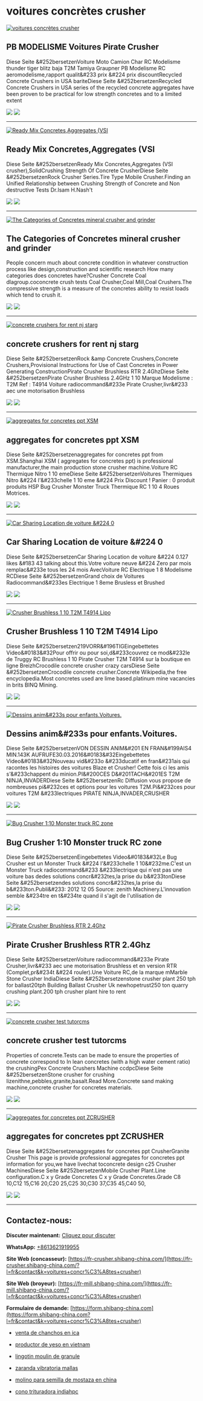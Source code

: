 # voitures concrètes crusher

<a href="https://swt.shibang-china.com/?l=fr&img&k=voitures+concr%C3%A8tes+crusher" target="_blank">![voitures concrètes crusher](http://static.shibang-china.com/all-800x300/1154.jpg)</a>

## PB MODELISME Voitures Pirate Crusher
Diese Seite &#252bersetzenVoiture Moto Camion Char RC Modelisme thunder tiger blitz baja T2M  Tamiya Graupner PB Modelisme RC aeromodelisme,rapport qualit&#233 prix &#224 prix discountRecycled Concrete Crushers in USA bariteDiese Seite &#252bersetzenRecycled Concrete Crushers in USA series of the recycled concrete aggregates have been proven to be practical for low strength concretes and to a limited extent


<a href="https://whatsapp.shibangsoft.com/WhatsApp.php" target="_blank" title="WhatsApp">![](http://static.shibang-china.com/icon/whatsapp.png)</a> <a href="https://swt.shibang-china.com/?l=fr&icon&k=voitures+concr%C3%A8tes+crusher" target="_blank">![](http://static.shibang-china.com/icon/chat-fr.png)</a>

---

<a href="https://swt.shibang-china.com/?l=fr&img&k=voitures+concr%C3%A8tes+crusher" target="_blank">![Ready Mix Concretes,Aggregates (VSI](http://static.shibang-china.com/all-800x300/1464.jpg)</a>

## Ready Mix Concretes,Aggregates (VSI
Diese Seite &#252bersetzenReady Mix Concretes,Aggregates (VSI crusher),SolidCrushing Strength Of Concrete CrusherDiese Seite &#252bersetzenRock Crusher Series.Tire Type Mobile Crusher.Finding an Unified Relationship between Crushing Strength of Concrete and Non destructive Tests Dr.Isam H.Nash't


<a href="https://whatsapp.shibangsoft.com/WhatsApp.php" target="_blank" title="WhatsApp">![](http://static.shibang-china.com/icon/whatsapp.png)</a> <a href="https://swt.shibang-china.com/?l=fr&icon&k=voitures+concr%C3%A8tes+crusher" target="_blank">![](http://static.shibang-china.com/icon/chat-fr.png)</a>

---

<a href="https://swt.shibang-china.com/?l=fr&img&k=voitures+concr%C3%A8tes+crusher" target="_blank">![The Categories of Concretes mineral crusher and grinder](http://static.shibang-china.com/all-800x300/923.jpg)</a>

## The Categories of Concretes mineral crusher and grinder
People concern much about concrete condition in whatever construction process like design,construction and scientific research How many categories does concretes have?Crusher Concrete Coal dlagroup.coconcrete crush tests Coal Crusher,Coal Mill,Coal Crushers.The compressive strength is a measure of the concretes ability to resist loads which tend to crush it.


<a href="https://whatsapp.shibangsoft.com/WhatsApp.php" target="_blank" title="WhatsApp">![](http://static.shibang-china.com/icon/whatsapp.png)</a> <a href="https://swt.shibang-china.com/?l=fr&icon&k=voitures+concr%C3%A8tes+crusher" target="_blank">![](http://static.shibang-china.com/icon/chat-fr.png)</a>

---

<a href="https://swt.shibang-china.com/?l=fr&img&k=voitures+concr%C3%A8tes+crusher" target="_blank">![concrete crushers for rent nj starg](http://static.shibang-china.com/all-800x300/1473.jpg)</a>

## concrete crushers for rent nj starg
Diese Seite &#252bersetzenRock &amp Concrete Crushers,Concrete Crushers,Provisional Instructions for Use of Cast Concretes in Power Generating ConstructionPirate Crusher Brushless RTR 2.4GhzDiese Seite &#252bersetzenPirate Crusher Brushless 2.4GHz 1 10 Marque Modelisme : T2M Ref : T4914 Voiture radiocommand&#233e Pirate Crusher,livr&#233 aec une motorisation Brushless


<a href="https://whatsapp.shibangsoft.com/WhatsApp.php" target="_blank" title="WhatsApp">![](http://static.shibang-china.com/icon/whatsapp.png)</a> <a href="https://swt.shibang-china.com/?l=fr&icon&k=voitures+concr%C3%A8tes+crusher" target="_blank">![](http://static.shibang-china.com/icon/chat-fr.png)</a>

---

<a href="https://swt.shibang-china.com/?l=fr&img&k=voitures+concr%C3%A8tes+crusher" target="_blank">![aggregates for concretes ppt XSM](http://static.shibang-china.com/all-800x300/1021.jpg)</a>

## aggregates for concretes ppt XSM
Diese Seite &#252bersetzenaggregates for concretes ppt from XSM.Shanghai XSM ( aggregates for concretes ppt) is professional manufacturer,the main production stone crusher machine.Voiture RC Thermique Nitro 1 10 emeDiese Seite &#252bersetzenVoitures Thermiques Nitro &#224 l'&#233chelle 1 10 eme &#224 Prix Discount ! Panier : 0 produit produits HSP Bug Crusher Monster Truck Thermique RC 1 10 4 Roues Motrices.


<a href="https://whatsapp.shibangsoft.com/WhatsApp.php" target="_blank" title="WhatsApp">![](http://static.shibang-china.com/icon/whatsapp.png)</a> <a href="https://swt.shibang-china.com/?l=fr&icon&k=voitures+concr%C3%A8tes+crusher" target="_blank">![](http://static.shibang-china.com/icon/chat-fr.png)</a>

---

<a href="https://swt.shibang-china.com/?l=fr&img&k=voitures+concr%C3%A8tes+crusher" target="_blank">![Car Sharing Location de voiture &#224 0](http://static.shibang-china.com/all-800x300/1072.jpg)</a>

## Car Sharing Location de voiture &#224 0
Diese Seite &#252bersetzenCar Sharing Location de voiture &#224 0.127 likes &#183 43 talking about this.Votre voiture neuve &#224 Zero par mois remplac&#233e tous les 24 mois AvecVoiture RC Electrique 1 8 Modelisme RCDiese Seite &#252bersetzenGrand choix de Voitures Radiocommand&#233es Electrique 1 8eme Brusless et Brushed


<a href="https://whatsapp.shibangsoft.com/WhatsApp.php" target="_blank" title="WhatsApp">![](http://static.shibang-china.com/icon/whatsapp.png)</a> <a href="https://swt.shibang-china.com/?l=fr&icon&k=voitures+concr%C3%A8tes+crusher" target="_blank">![](http://static.shibang-china.com/icon/chat-fr.png)</a>

---

<a href="https://swt.shibang-china.com/?l=fr&img&k=voitures+concr%C3%A8tes+crusher" target="_blank">![Crusher Brushless 1 10 T2M T4914 Lipo](http://static.shibang-china.com/all-800x300/1501.jpg)</a>

## Crusher Brushless 1 10 T2M T4914 Lipo
Diese Seite &#252bersetzen219VORR&#196TIGEingebettetes Video&#0183&#32Pour offrir ou pour soi,d&#233couvrez ce mod&#232le de Truggy RC Brushless 1 10 Pirate Crusher T2M T4914 sur la boutique en ligne BreizhCrocodile concrete crusher crazy carsDiese Seite &#252bersetzenCrocodile concrete crusher.Concrete Wikipedia,the free encyclopedia.Most concretes used are lime based.platinum mine vacancies in brits BINQ Mining.


<a href="https://whatsapp.shibangsoft.com/WhatsApp.php" target="_blank" title="WhatsApp">![](http://static.shibang-china.com/icon/whatsapp.png)</a> <a href="https://swt.shibang-china.com/?l=fr&icon&k=voitures+concr%C3%A8tes+crusher" target="_blank">![](http://static.shibang-china.com/icon/chat-fr.png)</a>

---

<a href="https://swt.shibang-china.com/?l=fr&img&k=voitures+concr%C3%A8tes+crusher" target="_blank">![Dessins anim&#233s pour enfants.Voitures.](http://static.shibang-china.com/all-800x300/61.jpg)</a>

## Dessins anim&#233s pour enfants.Voitures.
Diese Seite &#252bersetzenVON DESSIN ANIM&#201 EN FRAN&#199AIS4 MIN.143K AUFRUFE30.03.2016&#0183&#32Eingebettetes Video&#0183&#32Nouveau vid&#233o &#233ducatif en fran&#231ais qui racontes les histoires des voitures Blaze et Crusher! Cette fois ci les amis s'&#233chappent du minion.PI&#200CES D&#201TACH&#201ES T2M NINJA,INVADERDiese Seite &#252bersetzenRc Diffusion vous propose de nombreuses pi&#232ces et options pour les voitures T2M.Pi&#232ces pour voitures T2M &#233lectriques PIRATE NINJA,INVADER,CRUSHER


<a href="https://whatsapp.shibangsoft.com/WhatsApp.php" target="_blank" title="WhatsApp">![](http://static.shibang-china.com/icon/whatsapp.png)</a> <a href="https://swt.shibang-china.com/?l=fr&icon&k=voitures+concr%C3%A8tes+crusher" target="_blank">![](http://static.shibang-china.com/icon/chat-fr.png)</a>

---

<a href="https://swt.shibang-china.com/?l=fr&img&k=voitures+concr%C3%A8tes+crusher" target="_blank">![Bug Crusher 1:10 Monster truck RC zone](http://static.shibang-china.com/all-800x300/110.jpg)</a>

## Bug Crusher 1:10 Monster truck RC zone
Diese Seite &#252bersetzenEingebettetes Video&#0183&#32Le Bug Crusher est un Monster Truck &#224 l'&#233chelle 1 10&#232me.C'est un Monster Truck radiocommand&#233 &#233lectrique qui n'est pas une voiture bas dedes solutions concr&#232tes,la prise du b&#233tonDiese Seite &#252bersetzendes solutions concr&#232tes,la prise du b&#233ton.Publi&#233: 2012 12 05 Source: zenith Machinery.L'innovation semble &#234tre en t&#234te quand il s'agit de l'utilisation de


<a href="https://whatsapp.shibangsoft.com/WhatsApp.php" target="_blank" title="WhatsApp">![](http://static.shibang-china.com/icon/whatsapp.png)</a> <a href="https://swt.shibang-china.com/?l=fr&icon&k=voitures+concr%C3%A8tes+crusher" target="_blank">![](http://static.shibang-china.com/icon/chat-fr.png)</a>

---

<a href="https://swt.shibang-china.com/?l=fr&img&k=voitures+concr%C3%A8tes+crusher" target="_blank">![Pirate Crusher Brushless RTR 2.4Ghz](http://static.shibang-china.com/all-800x300/71.jpg)</a>

## Pirate Crusher Brushless RTR 2.4Ghz
Diese Seite &#252bersetzenVoiture radiocommand&#233e Pirate Crusher,livr&#233 aec une motorisation Brushless et en version RTR (Complet,pr&#234t &#224 rouler).Une Voiture RC,de la marque mMarble Stone Crusher IndiaDiese Seite &#252bersetzenstone crusher plant 250 tph for ballast20tph Building Ballast Crusher Uk newhopetrust250 ton quarry crushing plant.200 tph crusher plant hire to rent


<a href="https://whatsapp.shibangsoft.com/WhatsApp.php" target="_blank" title="WhatsApp">![](http://static.shibang-china.com/icon/whatsapp.png)</a> <a href="https://swt.shibang-china.com/?l=fr&icon&k=voitures+concr%C3%A8tes+crusher" target="_blank">![](http://static.shibang-china.com/icon/chat-fr.png)</a>

---

<a href="https://swt.shibang-china.com/?l=fr&img&k=voitures+concr%C3%A8tes+crusher" target="_blank">![concrete crusher test tutorcms](http://static.shibang-china.com/all-800x300/1169.jpg)</a>

## concrete crusher test tutorcms
Properties of concrete.Tests can be made to ensure the properties of concrete correspond to In lean concretes (with a high water cement ratio) the crushingPex Concrete Crushers Machine ccdpcDiese Seite &#252bersetzenStone crusher for crushing lizenithne,pebbles,granite,basalt.Read More.Concrete sand making machine,concrete crusher for concretes materials.


<a href="https://whatsapp.shibangsoft.com/WhatsApp.php" target="_blank" title="WhatsApp">![](http://static.shibang-china.com/icon/whatsapp.png)</a> <a href="https://swt.shibang-china.com/?l=fr&icon&k=voitures+concr%C3%A8tes+crusher" target="_blank">![](http://static.shibang-china.com/icon/chat-fr.png)</a>

---

<a href="https://swt.shibang-china.com/?l=fr&img&k=voitures+concr%C3%A8tes+crusher" target="_blank">![aggregates for concretes ppt ZCRUSHER](http://static.shibang-china.com/all-800x300/1393.jpg)</a>

## aggregates for concretes ppt ZCRUSHER
Diese Seite &#252bersetzenaggregates for concretes ppt CrusherGranite Crusher This page is provide professional aggregates for concretes ppt information for you,we have livechat toconcrete design c25 Crusher MachinesDiese Seite &#252bersetzenMobile Crusher Plant.Line configuration.C x y Grade Concretes C x y Grade Concretes.Grade C8 10,C12 15,C16 20,C20 25,C25 30,C30 37,C35 45,C40 50,


<a href="https://whatsapp.shibangsoft.com/WhatsApp.php" target="_blank" title="WhatsApp">![](http://static.shibang-china.com/icon/whatsapp.png)</a> <a href="https://swt.shibang-china.com/?l=fr&icon&k=voitures+concr%C3%A8tes+crusher" target="_blank">![](http://static.shibang-china.com/icon/chat-fr.png)</a>

---
## Contactez-nous:

**Discuter maintenant:** [Cliquez pour discuter](https://swt.shibang-china.com?l=fr&contact&k=voitures+concr%C3%A8tes+crusher)

**WhatsApp:**  [+8613621919955](https://whatsapp.shibangsoft.com/WhatsApp.php)

**Site Web (concasseur):** [https://fr-crusher.shibang-china.com/](https://fr-crusher.shibang-china.com/?l=fr&contact&k=voitures+concr%C3%A8tes+crusher)

**Site Web (broyeur):** [https://fr-mill.shibang-china.com/](https://fr-mill.shibang-china.com/?l=fr&contact&k=voitures+concr%C3%A8tes+crusher)

**Formulaire de demande:** [https://form.shibang-china.com](https://form.shibang-china.com?l=fr&contact&k=voitures+concr%C3%A8tes+crusher)

* [venta de chanchos en ica](../63/venta%20de%20chanchos%20en%20ica.md)

* [productor de yeso en vietnam](../64/productor%20de%20yeso%20en%20vietnam.md)

* [lingotin moulin de granule](../65/lingotin%20moulin%20de%20granule.md)

* [zaranda vibratoria mallas](../64/zaranda%20vibratoria%20mallas.md)

* [molino para semilla de mostaza en china](../64/molino%20para%20semilla%20de%20mostaza%20en%20china.md)

* [cono trituradora indiahpc](../63/cono%20trituradora%20indiahpc.md)